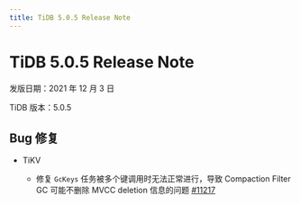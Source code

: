 ```yaml
---
title: TiDB 5.0.5 Release Note
---
```


# TiDB 5.0.5 Release Note

发版日期：2021 年 12 月 3 日

TiDB 版本：5.0.5

## Bug 修复

+ TiKV

    - 修复 `GcKeys` 任务被多个键调用时无法正常进行，导致 Compaction Filter GC 可能不删除 MVCC deletion 信息的问题 [#11217](https://github.com/tikv/tikv/issues/11217)
